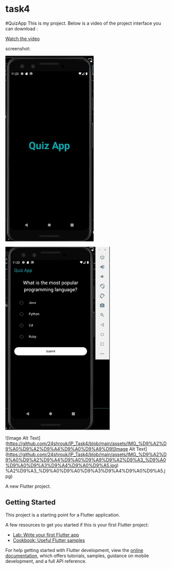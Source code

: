 # task4
#QuizApp
This is my project. Below is a video of the project interface you can download :


[Watch the video](https://github.com/24shrouk/IP_Task4/blob/main/assets/VID-20240923-WA0002.mp4)



screenshot:

![Image Alt Text](https://github.com/24shrouk/IP_Task4/blob/main/assets/IMG-20240923-WA0001.jpg)



![Image Alt Text](https://github.com/24shrouk/IP_Task4/blob/main/assets/IMG-20240923-WA0003.jpg)




![Image Alt Text](https://github.com/24shrouk/IP_Task4/blob/main/assets/IMG_%D9%A2%D9%A0%D9%A2%D9%A4%D9%A0%D9%A9%D9![Image Alt Text](https://github.com/24shrouk/IP_Task4/blob/main/assets/IMG_%D9%A2%D9%A0%D9%A2%D9%A4%D9%A0%D9%A9%D9%A2%D9%A3_%D9%A0%D9%A0%D9%A3%D9%A4%D9%A0%D9%A5.jpg)
%A2%D9%A3_%D9%A0%D9%A0%D9%A3%D9%A4%D9%A0%D9%A5.jpg)





A new Flutter project.

## Getting Started

This project is a starting point for a Flutter application.

A few resources to get you started if this is your first Flutter project:

- [Lab: Write your first Flutter app](https://docs.flutter.dev/get-started/codelab)
- [Cookbook: Useful Flutter samples](https://docs.flutter.dev/cookbook)

For help getting started with Flutter development, view the
[online documentation](https://docs.flutter.dev/), which offers tutorials,
samples, guidance on mobile development, and a full API reference.
